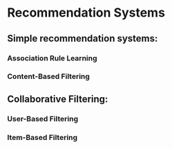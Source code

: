 # Recommendation Systems
## Simple recommendation systems:
### Association Rule Learning
### Content-Based Filtering
## Collaborative Filtering:
### User-Based Filtering
### Item-Based Filtering

